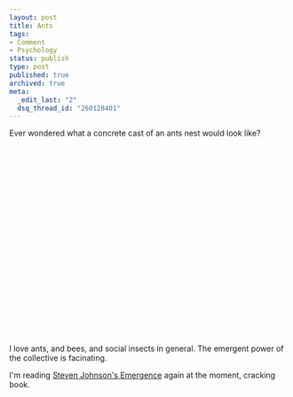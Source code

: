 ```yaml
---
layout: post
title: Ants
tags:
- Comment
- Psychology
status: publish
type: post
published: true
archived: true
meta:
  _edit_last: "2"
  dsq_thread_id: "260128401"
---
```

Ever wondered what a concrete cast of an ants nest would look like?
<p class="alignc"><object classid="clsid:d27cdb6e-ae6d-11cf-96b8-444553540000" width="425" height="344" codebase="http://download.macromedia.com/pub/shockwave/cabs/flash/swflash.cab#version=6,0,40,0"><param name="allowFullScreen" value="true" /><param name="allowscriptaccess" value="always" /><param name="src" value="http://www.youtube.com/v/xQERRbU23bU&amp;hl=en&amp;fs=1" /><embed type="application/x-shockwave-flash" width="425" height="344" src="http://www.youtube.com/v/xQERRbU23bU&amp;hl=en&amp;fs=1" allowscriptaccess="always" allowfullscreen="true"></embed></object></p>
<p>I love ants, and bees, and social insects in general. The emergent power of the collective is facinating.</p>
<p>I'm reading <a href="http://www.amazon.co.uk/Emergence-Connected-Brains-Cities-Software/dp/0140287752/ref=sr_1_1?ie=UTF8&amp;s=books&amp;qid=1225889739&amp;sr=8-1">Steven Johnson's Emergence</a> again at the moment, cracking book.</p>
